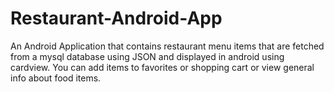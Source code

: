 # Restaurant-Android-App
An Android Application that contains restaurant menu items that are fetched from a mysql database using JSON and displayed in android using cardview. You can add items to favorites or shopping cart or view general info about food items.
